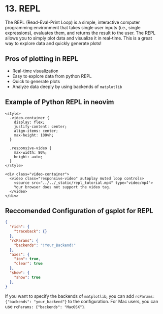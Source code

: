 # 13. REPL

The REPL (Read-Eval-Print Loop) is a simple, interactive computer programming environment that takes single user inputs (i.e., single expressions), evaluates them, and returns the result to the user. The REPL allows you to simply plot data and visualize it in real-time. This is a great way to explore data and quickly generate plots!

## Pros of plotting in REPL

- Real-time visualization
- Easy to explore data from python REPL
- Quick to generate plots
- Analyze data deeply by using backends of `matplotlib`

## Example of Python REPL in neovim

```{raw} html
<style>
  .video-container {
    display: flex;
    justify-content: center; 
    align-items: center; 
    max-height: 100vh;
  }

  .responsive-video {
    max-width: 80%; 
    height: auto; 
  }
</style>

<div class="video-container">
  <video class="responsive-video" autoplay muted loop controls>
    <source src="../../_static/repl_tutorial.mp4" type="video/mp4">
    Your browser does not support the video tag.
  </video>
</div>
```

## Reccomended Configuration of gsplot for REPL

```json
{
  "rich": {
    "traceback": {}
  },
  "rcParams": {
    "backends": "!Your_Backend!"
  },
  "axes": {
    "ion": true,
    "clear": true
  },
  "show": {
    "show": true
  },
}
```

If you want to specify the backends of `matplotlib`, you can add `rcParams: {"backends": "your_backend"}` to the configuration. For Mac users, you can use `rcParams: {"backends": "MacOSX"}`.
